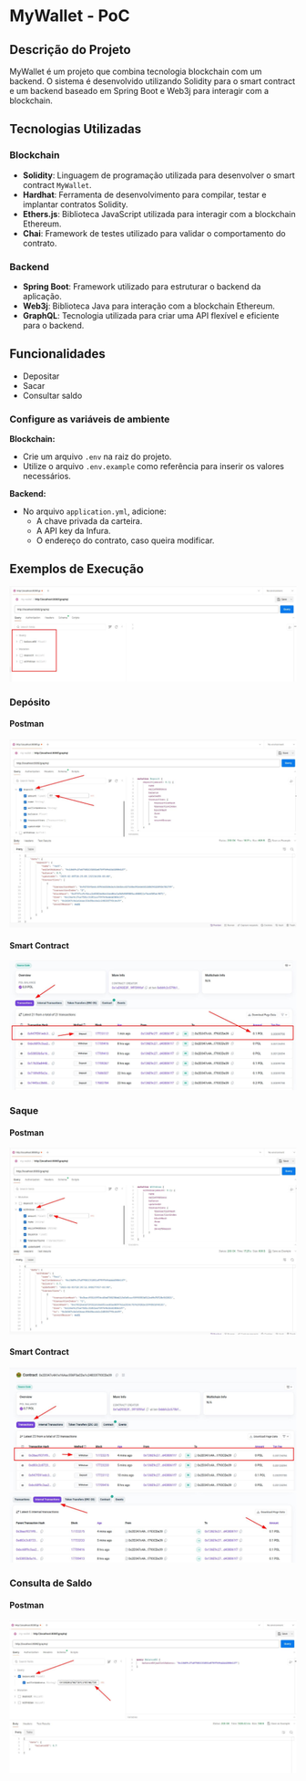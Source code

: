 # MyWallet - PoC

## Descrição do Projeto

MyWallet é um projeto que combina tecnologia blockchain com um backend. O sistema é desenvolvido utilizando Solidity para o smart contract e um backend baseado em Spring Boot e Web3j para interagir com a blockchain.

## Tecnologias Utilizadas

### Blockchain
- **Solidity**: Linguagem de programação utilizada para desenvolver o smart contract `MyWallet`.
- **Hardhat**: Ferramenta de desenvolvimento para compilar, testar e implantar contratos Solidity.
- **Ethers.js**: Biblioteca JavaScript utilizada para interagir com a blockchain Ethereum.
- **Chai**: Framework de testes utilizado para validar o comportamento do contrato.

### Backend
- **Spring Boot**: Framework utilizado para estruturar o backend da aplicação.
- **Web3j**: Biblioteca Java para interação com a blockchain Ethereum.
- **GraphQL**: Tecnologia utilizada para criar uma API flexível e eficiente para o backend.

## Funcionalidades
- Depositar
- Sacar
- Consultar saldo

### Configure as variáveis de ambiente

**Blockchain:**
   - Crie um arquivo `.env` na raiz do projeto.
   - Utilize o arquivo `.env.example` como referência para inserir os valores necessários.
   
**Backend:**
- No arquivo `application.yml`, adicione:
  - A chave privada da carteira.
  - A API key da Infura.
  - O endereço do contrato, caso queira modificar.

 ## Exemplos de Execução

 ![Postman](img/postman/001.jpeg)

### Depósito
#### Postman
![Depósito - Postman](img/postman/002.jpeg)

#### Smart Contract
![Depósito - Smart Contract](img/contract/002-web3.jpeg)

### Saque
#### Postman
![Saque - Postman](img/postman/003-1.jpeg)

#### Smart Contract
![Saque - Smart Contract](img/contract/003-2-web3.jpeg)
![Saque - Smart Contract](img/contract/003-3-web3.jpeg)

### Consulta de Saldo
#### Postman
![Consulta de Saldo - Postman](img/postman/004.jpeg)

